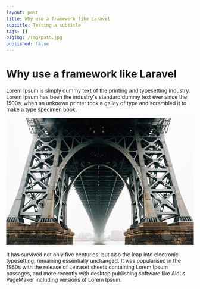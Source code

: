```yaml
---
layout: post
title: Why use a framework like Laravel
subtitle: Testing a subtitle
tags: []
bigimg: /img/path.jpg
published: false
---
```


# Why use a framework like Laravel

Lorem Ipsum is simply dummy text of the printing and typesetting industry. Lorem Ipsum has been the industry's standard dummy text ever since the 1500s, when an unknown printer took a galley of type and scrambled it to make a type specimen book.

![Structure](/img/bridge.jpg "Strucutre")

It has survived not only five centuries, but also the leap into electronic typesetting, remaining essentially unchanged. It was popularised in the 1960s with the release of Letraset sheets containing Lorem Ipsum passages, and more recently with desktop publishing software like Aldus PageMaker including versions of Lorem Ipsum.
